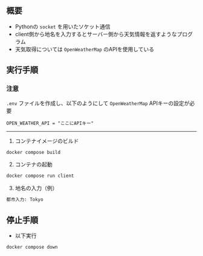 ## 概要
- Pythonの `socket` を用いたソケット通信
- client側から地名を入力するとサーバー側から天気情報を返すようなプログラム
- 天気取得については `OpenWeatherMap` のAPIを使用している

## 実行手順
### 注意
`.env` ファイルを作成し、以下のようにして `OpenWeatherMap` APIキーの設定が必要
```
OPEN_WEATHER_API = "ここにAPIキー"
```
--- 
1. コンテナイメージのビルド
```bash
docker compose build
```
2. コンテナの起動
```bash
docker compose run client
```
3. 地名の入力（例）
```bash
都市入力: Tokyo
```
## 停止手順
- 以下実行
```bash
docker compose down
```
